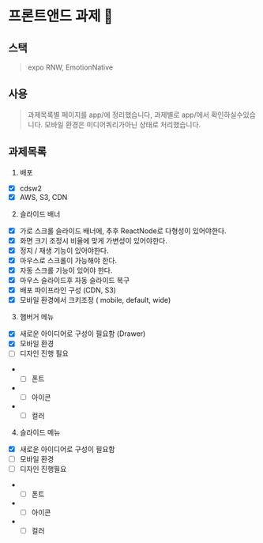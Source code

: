 # 프론트앤드 과제 👋

## 스택
> expo RNW, EmotionNative

## 사용
> 과제목록별 페이지를 app/에 정리했습니다, 과제별로 app/에서 확인하실수있습니다. 
> 모바일 환경은 미디어쿼리가아닌 상태로 처리했습니다.

## 과제목록

1. 배포
- [x] cdsw2
- [x] AWS, S3, CDN
2. 슬라이드 배너
- [x] 가로 스크롤 슬라이드 배너에, 추후 ReactNode로 다형성이 있어야한다.
- [x] 화면 크기 조정시 비율에 맞게 가변성이 있어야한다.
- [x] 정지 / 재생 기능이 있어야한다.
- [x] 마우스로 스크롤이 가능해야 한다.
- [x] 자동 스크롤 기능이 있어야 한다.
- [x] 마우스 슬라이드후 자동 슬라이드 복구
- [x] 배포 파이프라인 구성 (CDN, S3)
- [x] 모바일 환경에서 크키조정 ( mobile, default, wide)
3. 햄버거 메뉴
- [x] 새로운 아이디어로 구성이 필요함 (Drawer) 
- [x] 모바일 환경
- [ ] 디자인 진행 필요
- - [ ] 폰트
- - [ ] 아이콘
- - [ ] 컬러
4. 슬라이드 메뉴
- [x] 새로운 아이디어로 구성이 필요함
- [ ] 모바일 환경
- [ ] 디자인 진행필요
- - [ ] 폰트
- - [ ] 아이콘
- - [ ] 컬러
